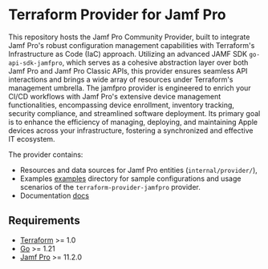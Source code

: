 # Terraform Provider for Jamf Pro

This repository hosts the Jamf Pro Community Provider, built to integrate Jamf Pro's robust configuration management capabilities with Terraform's Infrastructure as Code (IaC) approach. Utilizing an advanced JAMF SDK `go-api-sdk-jamfpro`, which serves as a cohesive abstraction layer over both Jamf Pro and Jamf Pro Classic APIs, this provider ensures seamless API interactions and brings a wide array of resources under Terraform's management umbrella. The jamfpro provider is engineered to enrich your CI/CD workflows with Jamf Pro's extensive device management functionalities, encompassing device enrollment, inventory tracking, security compliance, and streamlined software deployment. Its primary goal is to enhance the efficiency of managing, deploying, and maintaining Apple devices across your infrastructure, fostering a synchronized and effective IT ecosystem.

The provider contains:

- Resources and data sources for Jamf Pro entities (`internal/provider/`),
- Examples [examples](https://github.com/deploymenttheory/terraform-provider-jamfpro/tree/main/examples) directory for sample configurations and usage scenarios of the `terraform-provider-jamfpro` provider. 
- Documentation [docs](https://github.com/deploymenttheory/terraform-provider-jamfpro/tree/main/docs)

## Requirements

- [Terraform](https://developer.hashicorp.com/terraform/downloads) >= 1.0
- [Go](https://golang.org/doc/install) >= 1.21
- [Jamf Pro](https://www.jamf.com/) >= 11.2.0
